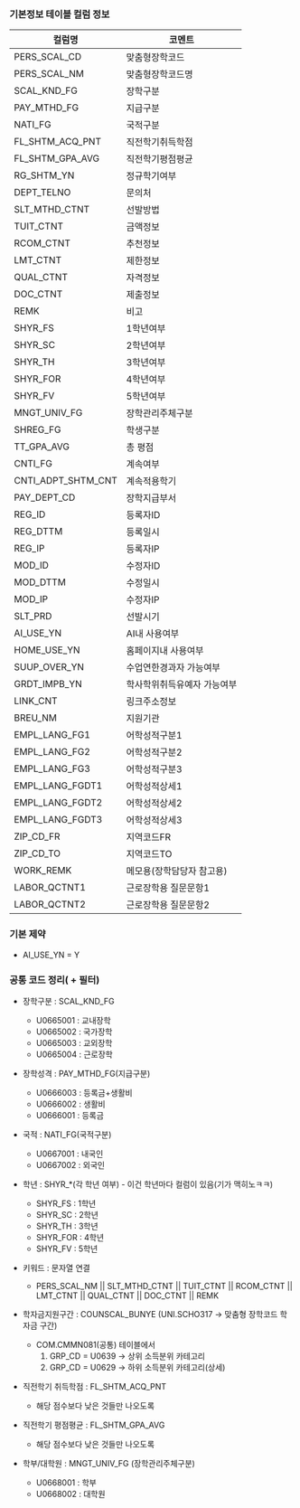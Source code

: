 
### 기본정보 테이블 컬럼 정보

| 컬럼명                | 코멘트            |
| ------------------ | -------------- |
| PERS_SCAL_CD       | 맞춤형장학코드        |
| PERS_SCAL_NM       | 맞춤형장학코드명       |
| SCAL_KND_FG        | 장학구분           |
| PAY_MTHD_FG        | 지급구분           |
| NATI_FG            | 국적구분           |
| FL_SHTM_ACQ_PNT    | 직전학기취득학점       |
| FL_SHTM_GPA_AVG    | 직전학기평점평균       |
| RG_SHTM_YN         | 정규학기여부         |
| DEPT_TELNO         | 문의처            |
| SLT_MTHD_CTNT      | 선발방법           |
| TUIT_CTNT          | 금액정보           |
| RCOM_CTNT          | 추천정보           |
| LMT_CTNT           | 제한정보           |
| QUAL_CTNT          | 자격정보           |
| DOC_CTNT           | 제출정보           |
| REMK               | 비고             |
| SHYR_FS            | 1학년여부          |
| SHYR_SC            | 2학년여부          |
| SHYR_TH            | 3학년여부          |
| SHYR_FOR           | 4학년여부          |
| SHYR_FV            | 5학년여부          |
| MNGT_UNIV_FG       | 장학관리주체구분       |
| SHREG_FG           | 학생구분           |
| TT_GPA_AVG         | 총 평점           |
| CNTI_FG            | 계속여부           |
| CNTI_ADPT_SHTM_CNT | 계속적용학기         |
| PAY_DEPT_CD        | 장학지급부서         |
| REG_ID             | 등록자ID          |
| REG_DTTM           | 등록일시           |
| REG_IP             | 등록자IP          |
| MOD_ID             | 수정자ID          |
| MOD_DTTM           | 수정일시           |
| MOD_IP             | 수정자IP          |
| SLT_PRD            | 선발시기           |
| AI_USE_YN          | AI내 사용여부       |
| HOME_USE_YN        | 홈페이지내 사용여부     |
| SUUP_OVER_YN       | 수업연한경과자 가능여부   |
| GRDT_IMPB_YN       | 학사학위취득유예자 가능여부 |
| LINK_CNT           | 링크주소정보         |
| BREU_NM            | 지원기관           |
| EMPL_LANG_FG1      | 어학성적구분1        |
| EMPL_LANG_FG2      | 어학성적구분2        |
| EMPL_LANG_FG3      | 어학성적구분3        |
| EMPL_LANG_FGDT1    | 어학성적상세1        |
| EMPL_LANG_FGDT2    | 어학성적상세2        |
| EMPL_LANG_FGDT3    | 어학성적상세3        |
| ZIP_CD_FR          | 지역코드FR         |
| ZIP_CD_TO          | 지역코드TO         |
| WORK_REMK          | 메모용(장학담당자 참고용) |
| LABOR_QCTNT1       | 근로장학용 질문문항1    |
| LABOR_QCTNT2       | 근로장학용 질문문항2    |

### 기본 제약
- AI_USE_YN = Y

### 공통 코드 정리( + 필터)

- 장학구분 : SCAL_KND_FG
	- U0665001 : 교내장학
	- U0665002 : 국가장학
	- U0665003 : 교외장학
	- U0665004 : 근로장학
	
- 장학성격 : PAY_MTHD_FG(지급구분)
	- U0666003 : 등록금+생활비
	- U0666002 : 생활비
	- U0666001 : 등록금

- 국적 : NATI_FG(국적구분) 
	- U0667001 : 내국인
	- U0667002 : 외국인

- 학년 : SHYR_\*(각 학년 여부) - 이건 학년마다 컬럼이 있음(기가 맥히노ㅋㅋ)
	- SHYR_FS : 1학년
	- SHYR_SC : 2학년
	- SHYR_TH : 3학년
	- SHYR_FOR : 4학년
	- SHYR_FV : 5학년

- 키워드 : 문자열 연결
	- PERS_SCAL_NM || SLT_MTHD_CTNT || TUIT_CTNT || RCOM_CTNT || LMT_CTNT || QUAL_CTNT || DOC_CTNT || REMK

- 학자금지원구간 : COUNSCAL_BUNYE (UNI.SCHO317 -> 맞춤형 장학코드 학자금 구간)
	- COM.CMMN081(공통) 테이블에서 
		1. GRP_CD = U0639 -> 상위 소득분위 카테고리
		2. GRP_CD = U0629 -> 하위 소득분위 카테고리(상세)

- 직전학기 취득학점 : FL_SHTM_ACQ_PNT
	- 해당 점수보다 낮은 것들만 나오도록

- 직전학기 평점평균 : FL_SHTM_GPA_AVG
	- 해당 점수보다 낮은 것들만 나오도록

- 학부/대학원 : MNGT_UNIV_FG (장학관리주체구분)
	- U0668001 : 학부
	- U0668002 : 대학원